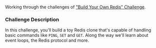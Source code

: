 Working through the challenges of
["Build Your Own Redis" Challenge](https://codecrafters.io/challenges/redis).

### Challenge Description

In this challenge, you'll build a toy Redis clone that's capable of handling
basic commands like `PING`, `SET` and `GET`. Along the way we'll learn about
event loops, the Redis protocol and more.
